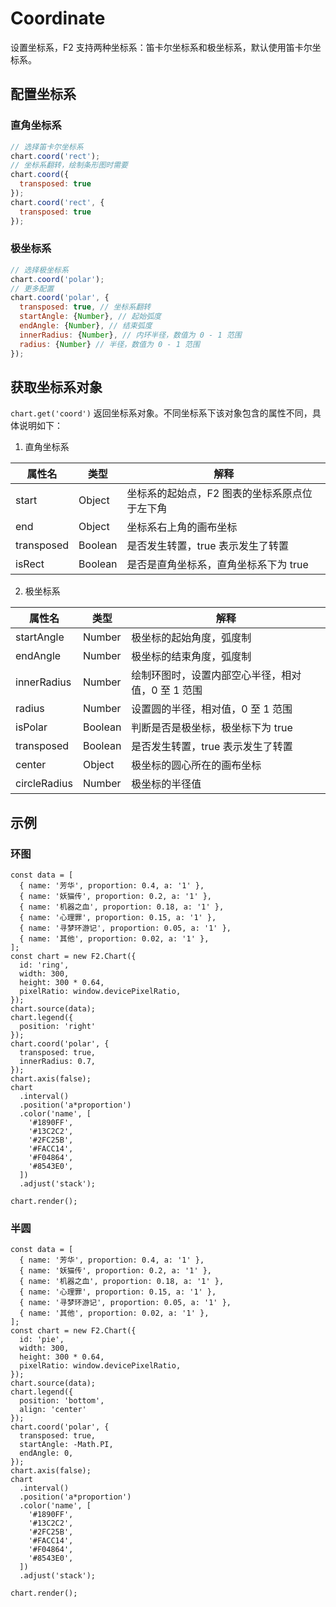 <!--
index: 5
title: Coordinate 坐标系
resource:
  jsFiles:
    - ${url.f2}
-->

# Coordinate

设置坐标系，F2 支持两种坐标系：笛卡尔坐标系和极坐标系，默认使用笛卡尔坐标系。

## 配置坐标系

### 直角坐标系

```js
// 选择笛卡尔坐标系
chart.coord('rect');
// 坐标系翻转，绘制条形图时需要
chart.coord({
  transposed: true
});
chart.coord('rect', {
  transposed: true
});
```

### 极坐标系

```js
// 选择极坐标系
chart.coord('polar');
// 更多配置
chart.coord('polar', {
  transposed: true, // 坐标系翻转
  startAngle: {Number}, // 起始弧度
  endAngle: {Number}, // 结束弧度
  innerRadius: {Number}, // 内环半径，数值为 0 - 1 范围
  radius: {Number} // 半径，数值为 0 - 1 范围
});

```

## 获取坐标系对象

`chart.get('coord')` 返回坐标系对象。不同坐标系下该对象包含的属性不同，具体说明如下：

1. 直角坐标系

| 属性名 | 类型 | 解释 |
| -------- | -------- | -------- |
| start   | Object  | 坐标系的起始点，F2 图表的坐标系原点位于左下角 |
| end     | Object  | 坐标系右上角的画布坐标 |
| transposed | Boolean  | 是否发生转置，true 表示发生了转置 |
| isRect  | Boolean  | 是否是直角坐标系，直角坐标系下为 true | 

2. 极坐标系

| 属性名 | 类型 | 解释 |
| -------- | -------- | -------- |
| startAngle | Number | 极坐标的起始角度，弧度制 | 
| endAngle | Number | 极坐标的结束角度，弧度制 |
| innerRadius | Number | 绘制环图时，设置内部空心半径，相对值，0 至 1 范围 |
| radius | Number | 设置圆的半径，相对值，0 至 1 范围 |
| isPolar | Boolean | 判断是否是极坐标，极坐标下为 true |
| transposed | Boolean | 是否发生转置，true 表示发生了转置 |
| center | Object | 极坐标的圆心所在的画布坐标 | 
| circleRadius | Number | 极坐标的半径值 |


## 示例

### 环图

<canvas id="ring"></canvas>

```js+
const data = [
  { name: '芳华', proportion: 0.4, a: '1' },
  { name: '妖猫传', proportion: 0.2, a: '1' },
  { name: '机器之血', proportion: 0.18, a: '1' },
  { name: '心理罪', proportion: 0.15, a: '1' },
  { name: '寻梦环游记', proportion: 0.05, a: '1' },
  { name: '其他', proportion: 0.02, a: '1' },
];
const chart = new F2.Chart({
  id: 'ring',
  width: 300,
  height: 300 * 0.64,
  pixelRatio: window.devicePixelRatio,
});
chart.source(data);
chart.legend({
  position: 'right'
});
chart.coord('polar', {
  transposed: true,
  innerRadius: 0.7,
});
chart.axis(false);
chart
  .interval()
  .position('a*proportion')
  .color('name', [
    '#1890FF',
    '#13C2C2',
    '#2FC25B',
    '#FACC14',
    '#F04864',
    '#8543E0',
  ])
  .adjust('stack');

chart.render();
```

### 半圆

<canvas id="pie"></canvas>

```js+
const data = [
  { name: '芳华', proportion: 0.4, a: '1' },
  { name: '妖猫传', proportion: 0.2, a: '1' },
  { name: '机器之血', proportion: 0.18, a: '1' },
  { name: '心理罪', proportion: 0.15, a: '1' },
  { name: '寻梦环游记', proportion: 0.05, a: '1' },
  { name: '其他', proportion: 0.02, a: '1' },
];
const chart = new F2.Chart({
  id: 'pie',
  width: 300,
  height: 300 * 0.64,
  pixelRatio: window.devicePixelRatio,
});
chart.source(data);
chart.legend({
  position: 'bottom',
  align: 'center'
});
chart.coord('polar', {
  transposed: true,
  startAngle: -Math.PI,
  endAngle: 0,
});
chart.axis(false);
chart
  .interval()
  .position('a*proportion')
  .color('name', [
    '#1890FF',
    '#13C2C2',
    '#2FC25B',
    '#FACC14',
    '#F04864',
    '#8543E0',
  ])
  .adjust('stack');

chart.render();
```
